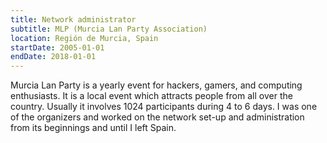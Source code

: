 ```yaml
---
title: Network administrator
subtitle: MLP (Murcia Lan Party Association)
location: Región de Murcia, Spain
startDate: 2005-01-01
endDate: 2018-01-01
---
```


Murcia Lan Party is a yearly event for hackers, gamers, and computing enthusiasts. It is a local event which attracts people from all over the country. Usually it involves 1024 participants during 4 to 6 days. I was one of the organizers and worked on the network set-up and administration from its beginnings and until I left Spain.
